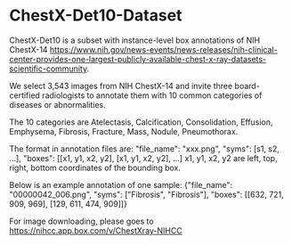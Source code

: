 # ChestX-Det10-Dataset

ChestX-Det10 is a subset with instance-level box annotations of NIH ChestX-14 https://www.nih.gov/news-events/news-releases/nih-clinical-center-provides-one-largest-publicly-available-chest-x-ray-datasets-scientific-community. 

We select 3,543 images from NIH ChestX-14 and invite three board-certified radiologists to annotate them with 10 common categories of diseases or abnormalities. 

The 10 categories are Atelectasis, Calcification, Consolidation, Effusion, Emphysema, Fibrosis, Fracture, Mass, Nodule, Pneumothorax.

The format in annotation files are: "file_name": "xxx.png", "syms": [s1, s2, ...], "boxes": [[x1, y1, x2, y2], [x1, y1, x2, y2], ...]
x1, y1, x2, y2 are left, top, right, bottom coordinates of the bounding box.

Below is an example annotation of one sample:
{"file_name": "00000042_006.png", "syms": ["Fibrosis", "Fibrosis"], "boxes": [[632, 721, 909, 969], [129, 611, 474, 909]]}

For image downloading, please goes to https://nihcc.app.box.com/v/ChestXray-NIHCC
